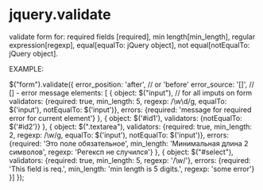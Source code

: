 jquery.validate
===============

validate form for: required fields [required], min length[min_length],
                   regular expression[regexp], equal[equalTo: jQuery object],
                   not equal[notEqualTo: jQuery object].
 
 EXAMPLE:
 
 $("form").validate({
     error_position: 'after',  // or 'before'
     error_source: '<label>[]</label>',  // [] - error message
     elements: [
     {
         object: $("input"), // for all imputs on form
         validators: {required: true, min_length: 5, regexp: /\w\d/g, equalTo: $('input'), notEqualTo: $('input')},
         errors: {required: 'message for required error for current element'}
     },
     {
         object: $('#id1'),
         validators: {notEqualTo: $('#id2')}
     },
     {
         object: $(".textarea"),
         validators: {required: true, min_length: 2, regexp: /\w/g, equalTo: $('input'), notEqualTo: $('input')},
         errors: {required: 'Это поле обязательное', min_length: 'Минимальная длина 2 символов', regexp: 'Регексп не случился'}
      },
      {
          object: $("#select"),
          validators: {required: true, min_length: 5, regexp: '/\w/'},
          errors: {required: 'This field is req.', min_length: 'min length is 5 digits.', regexp: 'some error'}
      }]
  });
